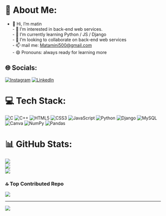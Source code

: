 # 💫 About Me:
- 👋 Hi, I’m matin<br>- 👀 I’m interested in back-end web services.<br>- 🌱 I’m currently learning Python / JS / Django<br>- 💞️ I’m looking to collaborate on back-end web services<br>- 📫 mail me: Matamini500@gmail.com<br>- 😄 Pronouns: always ready for learning more


## 🌐 Socials:
[![Instagram](https://img.shields.io/badge/Instagram-%23E4405F.svg?logo=Instagram&logoColor=white)](https://instagram.com/matinamini_org) [![LinkedIn](https://img.shields.io/badge/LinkedIn-%230077B5.svg?logo=linkedin&logoColor=white)](https://linkedin.com/in/matinaminiorg) 

# 💻 Tech Stack:
![C](https://img.shields.io/badge/c-%2300599C.svg?style=for-the-badge&logo=c&logoColor=white) ![C++](https://img.shields.io/badge/c++-%2300599C.svg?style=for-the-badge&logo=c%2B%2B&logoColor=white) ![HTML5](https://img.shields.io/badge/html5-%23E34F26.svg?style=for-the-badge&logo=html5&logoColor=white) ![CSS3](https://img.shields.io/badge/css3-%231572B6.svg?style=for-the-badge&logo=css3&logoColor=white) ![JavaScript](https://img.shields.io/badge/javascript-%23323330.svg?style=for-the-badge&logo=javascript&logoColor=%23F7DF1E) ![Python](https://img.shields.io/badge/python-3670A0?style=for-the-badge&logo=python&logoColor=ffdd54) ![Django](https://img.shields.io/badge/django-%23092E20.svg?style=for-the-badge&logo=django&logoColor=white) ![MySQL](https://img.shields.io/badge/mysql-4479A1.svg?style=for-the-badge&logo=mysql&logoColor=white) ![Canva](https://img.shields.io/badge/Canva-%2300C4CC.svg?style=for-the-badge&logo=Canva&logoColor=white) ![NumPy](https://img.shields.io/badge/numpy-%23013243.svg?style=for-the-badge&logo=numpy&logoColor=white) ![Pandas](https://img.shields.io/badge/pandas-%23150458.svg?style=for-the-badge&logo=pandas&logoColor=white)
# 📊 GitHub Stats:
![](https://github-readme-stats.vercel.app/api?username=matinoo66&theme=dark&hide_border=false&include_all_commits=true&count_private=true)<br/>
![](https://github-readme-streak-stats.herokuapp.com/?user=matinoo66&theme=dark&hide_border=false)<br/>
![](https://github-readme-stats.vercel.app/api/top-langs/?username=matinoo66&theme=dark&hide_border=false&include_all_commits=true&count_private=true&layout=compact)

### 🔝 Top Contributed Repo
![](https://github-contributor-stats.vercel.app/api?username=matinoo66&limit=5&theme=dark&combine_all_yearly_contributions=true)

---
[![](https://visitcount.itsvg.in/api?id=matinoo66&icon=0&color=0)](https://visitcount.itsvg.in)

<!-- Proudly created with GPRM ( https://gprm.itsvg.in ) -->
